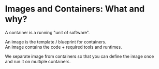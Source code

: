 # Images and Containers: What and why?

A container is a running "unit of software".

An image is the template / blueprint for containers.  
An image contains the code + required tools and runtimes.   

We separate image from containers so that you can define the 
image once and run it on multiple containers.
